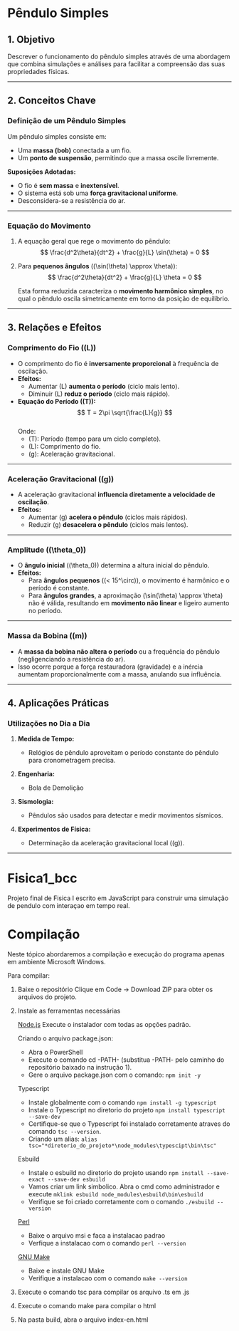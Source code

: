 # **Pêndulo Simples**

## **1. Objetivo**
Descrever o funcionamento do pêndulo simples através de uma abordagem que combina simulações e análises para facilitar a compreensão das suas propriedades físicas.

---

## **2. Conceitos Chave**

### **Definição de um Pêndulo Simples**
Um pêndulo simples consiste em:
- Uma **massa (bob)** conectada a um fio.
- Um **ponto de suspensão**, permitindo que a massa oscile livremente.

**Suposições Adotadas:**
- O fio é **sem massa** e **inextensível**.  
- O sistema está sob uma **força gravitacional uniforme**.  
- Desconsidera-se a resistência do ar.

---

### **Equação do Movimento**

1. A equação geral que rege o movimento do pêndulo:  
   $$ \frac{d^2\theta}{dt^2} + \frac{g}{L} \sin(\theta) = 0 $$

2. Para **pequenos ângulos** (\(\sin(\theta) \approx \theta\)):  
   $$ \frac{d^2\theta}{dt^2} + \frac{g}{L} \theta = 0 $$

   Esta forma reduzida caracteriza o **movimento harmônico simples**, no qual o pêndulo oscila simetricamente em torno da posição de equilíbrio.

---

## **3. Relações e Efeitos**

### **Comprimento do Fio (\(L\))**
- O comprimento do fio é **inversamente proporcional** à frequência de oscilação.
- **Efeitos:**  
  - Aumentar \(L\) **aumenta o período** (ciclo mais lento).  
  - Diminuir \(L\) **reduz o período** (ciclo mais rápido).  
- **Equação do Período (\(T\)):**  
  $$ T = 2\pi \sqrt{\frac{L}{g}} $$  
  Onde:  
  - \(T\): Período (tempo para um ciclo completo).  
  - \(L\): Comprimento do fio.  
  - \(g\): Aceleração gravitacional.

---

### **Aceleração Gravitacional (\(g\))**
- A aceleração gravitacional **influencia diretamente a velocidade de oscilação**.  
- **Efeitos:**  
  - Aumentar \(g\) **acelera o pêndulo** (ciclos mais rápidos).  
  - Reduzir \(g\) **desacelera o pêndulo** (ciclos mais lentos).

---

### **Amplitude (\(\theta_0\))**
- O **ângulo inicial** (\(\theta_0\)) determina a altura inicial do pêndulo.  
- **Efeitos:**  
  - Para **ângulos pequenos** (\(< 15^\circ\)), o movimento é harmônico e o período é constante.  
  - Para **ângulos grandes**, a aproximação \(\sin(\theta) \approx \theta\) não é válida, resultando em **movimento não linear** e ligeiro aumento no período.

---

### **Massa da Bobina (\(m\))**
- A **massa da bobina não altera o período** ou a frequência do pêndulo (negligenciando a resistência do ar).  
- Isso ocorre porque a força restauradora (gravidade) e a inércia aumentam proporcionalmente com a massa, anulando sua influência.

---

## **4. Aplicações Práticas**

### **Utilizações no Dia a Dia**
1. **Medida de Tempo:**  
   - Relógios de pêndulo aproveitam o período constante do pêndulo para cronometragem precisa.

2. **Engenharia:**  
   - Bola de Demolição

3. **Sismologia:**  
   - Pêndulos são usados para detectar e medir movimentos sísmicos.

4. **Experimentos de Física:**  
   - Determinação da aceleração gravitacional local (\(g\)).

---


# Fisica1_bcc

Projeto final de Fisica I escrito em JavaScript para construir uma simulação de pendulo com interaçao em tempo real.

# Compilação

Neste tópico abordaremos a compilação e execução do programa apenas em ambiente Microsoft Windows.

Para compilar:

  1. Baixe o repositório
      Clique em Code -> Download ZIP para obter os arquivos do projeto.

  2. Instale as ferramentas necessárias

       [Node.js](https://nodejs.org/en)
         Execute o instalador com todas as opções padrão.

      Criando o arquivo package.json:
       - Abra o PowerShell
       - Execute o comando cd -PATH- (substitua -PATH- pelo caminho do repositório baixado na instrução 1).
       - Gere o arquivo package.json com o comando: ```npm init -y```

     Typescript
       - Instale globalmente com o comando  ```npm install -g typescript```
       - Instale o Typescript no diretorio do projeto ```npm install typescript --save-dev```
       - Certifique-se que o Typescript foi instalado corretamente atraves do comando ```tsc --version```.
       - Criando um alias: ```alias tsc="*diretorio_do_projeto*\node_modules\typescipt\bin\tsc"```     

     Esbuild
        - Instale o esbuild no diretorio do projeto usando ```npm install --save-exact --save-dev esbuild```
        - Vamos criar um link simbolico. Abra o cmd como administrador e execute
                  ```mklink esbuild node_modules\esbuild\bin\esbuild```
        - Verifique se foi criado corretamente com o comando ```./esbuild --version```
    
     [Perl](https://strawberryperl.com/)
       - Baixe o arquivo msi e faca a instalacao padrao
       - Verfique a instalacao com o comando ```perl --version```
    
     [GNU Make](https://www.gnu.org/software/make/)
       - Baixe e instale GNU Make
       - Verifique a instalacao com o comando ```make --version```

  4. Execute o comando tsc para compilar os arquivo .ts em .js

  5. Execute o comando make para compilar o html

  6. Na pasta build, abra o arquivo index-en.html
     
     
         

     
     
         
